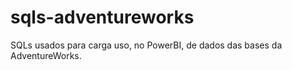 # sqls-adventureworks
SQLs usados para carga uso, no PowerBI, de dados das bases da AdventureWorks.
